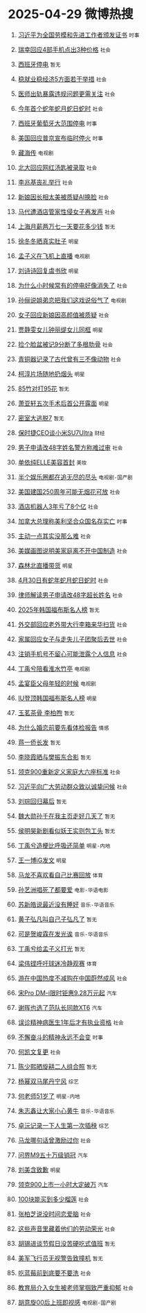 # 2025-04-29 微博热搜 
1. [习近平为全国劳模和先进工作者颁发证书](https://m.weibo.cn/search?containerid=100103type%3D1%26t%3D10%26q%3D%23%E4%B9%A0%E8%BF%91%E5%B9%B3%E4%B8%BA%E5%85%A8%E5%9B%BD%E5%8A%B3%E6%A8%A1%E5%92%8C%E5%85%88%E8%BF%9B%E5%B7%A5%E4%BD%9C%E8%80%85%E9%A2%81%E5%8F%91%E8%AF%81%E4%B9%A6%23&stream_entry_id=51&isnewpage=1&extparam=seat%3D1%26filter_type%3Drealtimehot%26stream_entry_id%3D51%26c_type%3D51%26q%3D%2523%25E4%25B9%25A0%25E8%25BF%2591%25E5%25B9%25B3%25E4%25B8%25BA%25E5%2585%25A8%25E5%259B%25BD%25E5%258A%25B3%25E6%25A8%25A1%25E5%2592%258C%25E5%2585%2588%25E8%25BF%259B%25E5%25B7%25A5%25E4%25BD%259C%25E8%2580%2585%25E9%25A2%2581%25E5%258F%2591%25E8%25AF%2581%25E4%25B9%25A6%2523%26dgr%3D0%26cate%3D10103%26pos%3D0%26display_time%3D1745870757%26pre_seqid%3D17458707573740177456622) `时事` 

2. [瑞幸回应4部手机点出3种价格](https://m.weibo.cn/search?containerid=100103type%3D1%26t%3D10%26q%3D%23%E7%91%9E%E5%B9%B8%E5%9B%9E%E5%BA%944%E9%83%A8%E6%89%8B%E6%9C%BA%E7%82%B9%E5%87%BA3%E7%A7%8D%E4%BB%B7%E6%A0%BC%23&stream_entry_id=31&isnewpage=1&extparam=seat%3D1%26filter_type%3Drealtimehot%26c_type%3D31%26cate%3D5001%26lcate%3D5001%26stream_entry_id%3D31%26realpos%3D1%26flag%3D2%26q%3D%2523%25E7%2591%259E%25E5%25B9%25B8%25E5%259B%259E%25E5%25BA%25944%25E9%2583%25A8%25E6%2589%258B%25E6%259C%25BA%25E7%2582%25B9%25E5%2587%25BA3%25E7%25A7%258D%25E4%25BB%25B7%25E6%25A0%25BC%2523%26dgr%3D0%26band_rank%3D1%26pos%3D0%26display_time%3D1745870757%26pre_seqid%3D17458707573740177456622) `社会` 

3. [西班牙停电](https://m.weibo.cn/search?containerid=100103type%3D1%26t%3D10%26q%3D%E8%A5%BF%E7%8F%AD%E7%89%99%E5%81%9C%E7%94%B5&stream_entry_id=31&isnewpage=1&extparam=seat%3D1%26filter_type%3Drealtimehot%26c_type%3D31%26cate%3D5001%26lcate%3D5001%26stream_entry_id%3D31%26realpos%3D2%26flag%3D0%26q%3D%25E8%25A5%25BF%25E7%258F%25AD%25E7%2589%2599%25E5%2581%259C%25E7%2594%25B5%26dgr%3D0%26band_rank%3D2%26pos%3D1%26display_time%3D1745870757%26pre_seqid%3D17458707573740177456622) `暂无` 

4. [稳就业稳经济5方面若干举措](https://m.weibo.cn/search?containerid=100103type%3D1%26t%3D10%26q%3D%23%E7%A8%B3%E5%B0%B1%E4%B8%9A%E7%A8%B3%E7%BB%8F%E6%B5%8E5%E6%96%B9%E9%9D%A2%E8%8B%A5%E5%B9%B2%E4%B8%BE%E6%8E%AA%23&stream_entry_id=31&isnewpage=1&extparam=seat%3D1%26filter_type%3Drealtimehot%26c_type%3D31%26cate%3D5001%26lcate%3D5001%26stream_entry_id%3D31%26realpos%3D3%26flag%3D0%26q%3D%2523%25E7%25A8%25B3%25E5%25B0%25B1%25E4%25B8%259A%25E7%25A8%25B3%25E7%25BB%258F%25E6%25B5%258E5%25E6%2596%25B9%25E9%259D%25A2%25E8%258B%25A5%25E5%25B9%25B2%25E4%25B8%25BE%25E6%258E%25AA%2523%26dgr%3D0%26band_rank%3D3%26pos%3D2%26display_time%3D1745870757%26pre_seqid%3D17458707573740177456622) `社会` 

5. [医师出轨暴露违规问题更需关注](https://m.weibo.cn/search?containerid=100103type%3D1%26t%3D10%26q%3D%23%E5%8C%BB%E5%B8%88%E5%87%BA%E8%BD%A8%E6%9A%B4%E9%9C%B2%E8%BF%9D%E8%A7%84%E9%97%AE%E9%A2%98%E6%9B%B4%E9%9C%80%E5%85%B3%E6%B3%A8%23&stream_entry_id=31&isnewpage=1&extparam=seat%3D1%26filter_type%3Drealtimehot%26c_type%3D31%26cate%3D5001%26lcate%3D5001%26stream_entry_id%3D31%26realpos%3D4%26flag%3D0%26q%3D%2523%25E5%258C%25BB%25E5%25B8%2588%25E5%2587%25BA%25E8%25BD%25A8%25E6%259A%25B4%25E9%259C%25B2%25E8%25BF%259D%25E8%25A7%2584%25E9%2597%25AE%25E9%25A2%2598%25E6%259B%25B4%25E9%259C%2580%25E5%2585%25B3%25E6%25B3%25A8%2523%26dgr%3D0%26band_rank%3D4%26pos%3D3%26display_time%3D1745870757%26pre_seqid%3D17458707573740177456622) `社会` 

6. [今年首个蛇年蛇月蛇日蛇时](https://m.weibo.cn/search?containerid=100103type%3D1%26t%3D10%26q%3D%23%E4%BB%8A%E5%B9%B4%E9%A6%96%E4%B8%AA%E8%9B%87%E5%B9%B4%E8%9B%87%E6%9C%88%E8%9B%87%E6%97%A5%E8%9B%87%E6%97%B6%23&stream_entry_id=31&isnewpage=1&extparam=seat%3D1%26filter_type%3Drealtimehot%26c_type%3D31%26cate%3D5001%26lcate%3D5001%26stream_entry_id%3D31%26realpos%3D5%26flag%3D0%26q%3D%2523%25E4%25BB%258A%25E5%25B9%25B4%25E9%25A6%2596%25E4%25B8%25AA%25E8%259B%2587%25E5%25B9%25B4%25E8%259B%2587%25E6%259C%2588%25E8%259B%2587%25E6%2597%25A5%25E8%259B%2587%25E6%2597%25B6%2523%26dgr%3D0%26band_rank%3D5%26pos%3D4%26display_time%3D1745870757%26pre_seqid%3D17458707573740177456622) `社会` 

7. [西班牙葡萄牙大范围停电](https://m.weibo.cn/search?containerid=100103type%3D1%26t%3D10%26q%3D%23%E8%A5%BF%E7%8F%AD%E7%89%99%E8%91%A1%E8%90%84%E7%89%99%E5%A4%A7%E8%8C%83%E5%9B%B4%E5%81%9C%E7%94%B5%23&stream_entry_id=31&isnewpage=1&extparam=seat%3D1%26filter_type%3Drealtimehot%26c_type%3D31%26cate%3D5001%26lcate%3D5001%26stream_entry_id%3D31%26realpos%3D6%26flag%3D0%26q%3D%2523%25E8%25A5%25BF%25E7%258F%25AD%25E7%2589%2599%25E8%2591%25A1%25E8%2590%2584%25E7%2589%2599%25E5%25A4%25A7%25E8%258C%2583%25E5%259B%25B4%25E5%2581%259C%25E7%2594%25B5%2523%26dgr%3D0%26band_rank%3D6%26pos%3D5%26display_time%3D1745870757%26pre_seqid%3D17458707573740177456622) `时事` 

8. [美国回应普京宣布临时停火](https://m.weibo.cn/search?containerid=100103type%3D1%26t%3D10%26q%3D%23%E7%BE%8E%E5%9B%BD%E5%9B%9E%E5%BA%94%E6%99%AE%E4%BA%AC%E5%AE%A3%E5%B8%83%E4%B8%B4%E6%97%B6%E5%81%9C%E7%81%AB%23&stream_entry_id=31&isnewpage=1&extparam=seat%3D1%26filter_type%3Drealtimehot%26c_type%3D31%26cate%3D5001%26lcate%3D5001%26stream_entry_id%3D31%26realpos%3D7%26flag%3D0%26q%3D%2523%25E7%25BE%258E%25E5%259B%25BD%25E5%259B%259E%25E5%25BA%2594%25E6%2599%25AE%25E4%25BA%25AC%25E5%25AE%25A3%25E5%25B8%2583%25E4%25B8%25B4%25E6%2597%25B6%25E5%2581%259C%25E7%2581%25AB%2523%26dgr%3D0%26band_rank%3D7%26pos%3D6%26display_time%3D1745870757%26pre_seqid%3D17458707573740177456622) `时事` 

9. [藏海传](https://m.weibo.cn/search?containerid=100103type%3D1%26t%3D10%26q%3D%E8%97%8F%E6%B5%B7%E4%BC%A0&stream_entry_id=31&isnewpage=1&extparam=seat%3D1%26filter_type%3Drealtimehot%26c_type%3D31%26cate%3D5001%26lcate%3D5001%26stream_entry_id%3D31%26realpos%3D8%26flag%3D0%26q%3D%25E8%2597%258F%25E6%25B5%25B7%25E4%25BC%25A0%26dgr%3D0%26band_rank%3D8%26pos%3D7%26display_time%3D1745870757%26pre_seqid%3D17458707573740177456622) `电视剧` 

10. [北大回应网红汤匙被录取](https://m.weibo.cn/search?containerid=100103type%3D1%26t%3D10%26q%3D%23%E5%8C%97%E5%A4%A7%E5%9B%9E%E5%BA%94%E7%BD%91%E7%BA%A2%E6%B1%A4%E5%8C%99%E8%A2%AB%E5%BD%95%E5%8F%96%23&stream_entry_id=31&isnewpage=1&extparam=seat%3D1%26filter_type%3Drealtimehot%26c_type%3D31%26cate%3D5001%26lcate%3D5001%26stream_entry_id%3D31%26realpos%3D9%26flag%3D0%26q%3D%2523%25E5%258C%2597%25E5%25A4%25A7%25E5%259B%259E%25E5%25BA%2594%25E7%25BD%2591%25E7%25BA%25A2%25E6%25B1%25A4%25E5%258C%2599%25E8%25A2%25AB%25E5%25BD%2595%25E5%258F%2596%2523%26dgr%3D0%26band_rank%3D9%26pos%3D8%26display_time%3D1745870757%26pre_seqid%3D17458707573740177456622) `社会` 

11. [李兆基丧礼举行](https://m.weibo.cn/search?containerid=100103type%3D1%26t%3D10%26q%3D%23%E6%9D%8E%E5%85%86%E5%9F%BA%E4%B8%A7%E7%A4%BC%E4%B8%BE%E8%A1%8C%23&stream_entry_id=31&isnewpage=1&extparam=seat%3D1%26filter_type%3Drealtimehot%26c_type%3D31%26cate%3D5001%26lcate%3D5001%26stream_entry_id%3D31%26realpos%3D10%26flag%3D2%26q%3D%2523%25E6%259D%258E%25E5%2585%2586%25E5%259F%25BA%25E4%25B8%25A7%25E7%25A4%25BC%25E4%25B8%25BE%25E8%25A1%258C%2523%26dgr%3D0%26band_rank%3D10%26pos%3D9%26display_time%3D1745870757%26pre_seqid%3D17458707573740177456622) `社会` 

12. [新娘因长相太美被质疑AI换脸](https://m.weibo.cn/search?containerid=100103type%3D1%26t%3D10%26q%3D%23%E6%96%B0%E5%A8%98%E5%9B%A0%E9%95%BF%E7%9B%B8%E5%A4%AA%E7%BE%8E%E8%A2%AB%E8%B4%A8%E7%96%91AI%E6%8D%A2%E8%84%B8%23&stream_entry_id=31&isnewpage=1&extparam=seat%3D1%26filter_type%3Drealtimehot%26c_type%3D31%26cate%3D5001%26lcate%3D5001%26stream_entry_id%3D31%26realpos%3D11%26flag%3D2%26q%3D%2523%25E6%2596%25B0%25E5%25A8%2598%25E5%259B%25A0%25E9%2595%25BF%25E7%259B%25B8%25E5%25A4%25AA%25E7%25BE%258E%25E8%25A2%25AB%25E8%25B4%25A8%25E7%2596%2591AI%25E6%258D%25A2%25E8%2584%25B8%2523%26dgr%3D0%26band_rank%3D11%26pos%3D10%26display_time%3D1745870757%26pre_seqid%3D17458707573740177456622) `社会` 

13. [马代遭酒店管家性侵女子再发声](https://m.weibo.cn/search?containerid=100103type%3D1%26t%3D10%26q%3D%23%E9%A9%AC%E4%BB%A3%E9%81%AD%E9%85%92%E5%BA%97%E7%AE%A1%E5%AE%B6%E6%80%A7%E4%BE%B5%E5%A5%B3%E5%AD%90%E5%86%8D%E5%8F%91%E5%A3%B0%23&stream_entry_id=31&isnewpage=1&extparam=seat%3D1%26filter_type%3Drealtimehot%26c_type%3D31%26cate%3D5001%26lcate%3D5001%26stream_entry_id%3D31%26realpos%3D12%26flag%3D0%26q%3D%2523%25E9%25A9%25AC%25E4%25BB%25A3%25E9%2581%25AD%25E9%2585%2592%25E5%25BA%2597%25E7%25AE%25A1%25E5%25AE%25B6%25E6%2580%25A7%25E4%25BE%25B5%25E5%25A5%25B3%25E5%25AD%2590%25E5%2586%258D%25E5%258F%2591%25E5%25A3%25B0%2523%26dgr%3D0%26band_rank%3D12%26pos%3D11%26display_time%3D1745870757%26pre_seqid%3D17458707573740177456622) `社会` 

14. [上海月薪两万七一天要花多少钱](https://m.weibo.cn/search?containerid=100103type%3D1%26t%3D10%26q%3D%E4%B8%8A%E6%B5%B7%E6%9C%88%E8%96%AA%E4%B8%A4%E4%B8%87%E4%B8%83%E4%B8%80%E5%A4%A9%E8%A6%81%E8%8A%B1%E5%A4%9A%E5%B0%91%E9%92%B1&stream_entry_id=31&isnewpage=1&extparam=seat%3D1%26filter_type%3Drealtimehot%26c_type%3D31%26cate%3D5001%26lcate%3D5001%26stream_entry_id%3D31%26realpos%3D13%26flag%3D2%26q%3D%25E4%25B8%258A%25E6%25B5%25B7%25E6%259C%2588%25E8%2596%25AA%25E4%25B8%25A4%25E4%25B8%2587%25E4%25B8%2583%25E4%25B8%2580%25E5%25A4%25A9%25E8%25A6%2581%25E8%258A%25B1%25E5%25A4%259A%25E5%25B0%2591%25E9%2592%25B1%26dgr%3D0%26band_rank%3D13%26pos%3D12%26display_time%3D1745870757%26pre_seqid%3D17458707573740177456622) `暂无` 

15. [徐冬冬晒真实肚子](https://m.weibo.cn/search?containerid=100103type%3D1%26t%3D10%26q%3D%E5%BE%90%E5%86%AC%E5%86%AC%E6%99%92%E7%9C%9F%E5%AE%9E%E8%82%9A%E5%AD%90&stream_entry_id=31&isnewpage=1&extparam=seat%3D1%26filter_type%3Drealtimehot%26c_type%3D31%26cate%3D5001%26lcate%3D5001%26stream_entry_id%3D31%26realpos%3D14%26flag%3D2%26q%3D%25E5%25BE%2590%25E5%2586%25AC%25E5%2586%25AC%25E6%2599%2592%25E7%259C%259F%25E5%25AE%259E%25E8%2582%259A%25E5%25AD%2590%26dgr%3D0%26band_rank%3D14%26pos%3D13%26display_time%3D1745870757%26pre_seqid%3D17458707573740177456622) `明星` 

16. [孟子义在飞机上直播](https://m.weibo.cn/search?containerid=100103type%3D1%26t%3D10%26q%3D%23%E5%AD%9F%E5%AD%90%E4%B9%89%E5%9C%A8%E9%A3%9E%E6%9C%BA%E4%B8%8A%E7%9B%B4%E6%92%AD%23&stream_entry_id=31&isnewpage=1&extparam=seat%3D1%26filter_type%3Drealtimehot%26c_type%3D31%26cate%3D5001%26lcate%3D5001%26stream_entry_id%3D31%26realpos%3D15%26flag%3D2%26q%3D%2523%25E5%25AD%259F%25E5%25AD%2590%25E4%25B9%2589%25E5%259C%25A8%25E9%25A3%259E%25E6%259C%25BA%25E4%25B8%258A%25E7%259B%25B4%25E6%2592%25AD%2523%26dgr%3D0%26band_rank%3D15%26pos%3D14%26display_time%3D1745870757%26pre_seqid%3D17458707573740177456622) `电视剧` 

17. [刘诗诗回复虞书欣](https://m.weibo.cn/search?containerid=100103type%3D1%26t%3D10%26q%3D%23%E5%88%98%E8%AF%97%E8%AF%97%E5%9B%9E%E5%A4%8D%E8%99%9E%E4%B9%A6%E6%AC%A3%23&stream_entry_id=31&isnewpage=1&extparam=seat%3D1%26filter_type%3Drealtimehot%26c_type%3D31%26cate%3D5001%26lcate%3D5001%26stream_entry_id%3D31%26realpos%3D16%26flag%3D2%26q%3D%2523%25E5%2588%2598%25E8%25AF%2597%25E8%25AF%2597%25E5%259B%259E%25E5%25A4%258D%25E8%2599%259E%25E4%25B9%25A6%25E6%25AC%25A3%2523%26dgr%3D0%26band_rank%3D16%26pos%3D15%26display_time%3D1745870757%26pre_seqid%3D17458707573740177456622) `明星` 

18. [为什么小时候常有的停电好像消失了](https://m.weibo.cn/search?containerid=100103type%3D1%26t%3D10%26q%3D%23%E4%B8%BA%E4%BB%80%E4%B9%88%E5%B0%8F%E6%97%B6%E5%80%99%E5%B8%B8%E6%9C%89%E7%9A%84%E5%81%9C%E7%94%B5%E5%A5%BD%E5%83%8F%E6%B6%88%E5%A4%B1%E4%BA%86%23&stream_entry_id=31&isnewpage=1&extparam=seat%3D1%26filter_type%3Drealtimehot%26c_type%3D31%26cate%3D5001%26lcate%3D5001%26stream_entry_id%3D31%26realpos%3D17%26flag%3D0%26q%3D%2523%25E4%25B8%25BA%25E4%25BB%2580%25E4%25B9%2588%25E5%25B0%258F%25E6%2597%25B6%25E5%2580%2599%25E5%25B8%25B8%25E6%259C%2589%25E7%259A%2584%25E5%2581%259C%25E7%2594%25B5%25E5%25A5%25BD%25E5%2583%258F%25E6%25B6%2588%25E5%25A4%25B1%25E4%25BA%2586%2523%26dgr%3D0%26band_rank%3D17%26pos%3D16%26display_time%3D1745870757%26pre_seqid%3D17458707573740177456622) `社会` 

19. [孙俪说姐弟恋把我们这戏说俗气了](https://m.weibo.cn/search?containerid=100103type%3D1%26t%3D10%26q%3D%23%E5%AD%99%E4%BF%AA%E8%AF%B4%E5%A7%90%E5%BC%9F%E6%81%8B%E6%8A%8A%E6%88%91%E4%BB%AC%E8%BF%99%E6%88%8F%E8%AF%B4%E4%BF%97%E6%B0%94%E4%BA%86%23&stream_entry_id=31&isnewpage=1&extparam=seat%3D1%26filter_type%3Drealtimehot%26c_type%3D31%26cate%3D5001%26lcate%3D5001%26stream_entry_id%3D31%26realpos%3D18%26flag%3D0%26q%3D%2523%25E5%25AD%2599%25E4%25BF%25AA%25E8%25AF%25B4%25E5%25A7%2590%25E5%25BC%259F%25E6%2581%258B%25E6%258A%258A%25E6%2588%2591%25E4%25BB%25AC%25E8%25BF%2599%25E6%2588%258F%25E8%25AF%25B4%25E4%25BF%2597%25E6%25B0%2594%25E4%25BA%2586%2523%26dgr%3D0%26band_rank%3D18%26pos%3D17%26display_time%3D1745870757%26pre_seqid%3D17458707573740177456622) `电视剧` 

20. [女子回应新娘因高颜值被质疑](https://m.weibo.cn/search?containerid=100103type%3D1%26t%3D10%26q%3D%23%E5%A5%B3%E5%AD%90%E5%9B%9E%E5%BA%94%E6%96%B0%E5%A8%98%E5%9B%A0%E9%AB%98%E9%A2%9C%E5%80%BC%E8%A2%AB%E8%B4%A8%E7%96%91%23&stream_entry_id=31&isnewpage=1&extparam=seat%3D1%26filter_type%3Drealtimehot%26c_type%3D31%26cate%3D5001%26lcate%3D5001%26stream_entry_id%3D31%26realpos%3D19%26flag%3D0%26q%3D%2523%25E5%25A5%25B3%25E5%25AD%2590%25E5%259B%259E%25E5%25BA%2594%25E6%2596%25B0%25E5%25A8%2598%25E5%259B%25A0%25E9%25AB%2598%25E9%25A2%259C%25E5%2580%25BC%25E8%25A2%25AB%25E8%25B4%25A8%25E7%2596%2591%2523%26dgr%3D0%26band_rank%3D19%26pos%3D18%26display_time%3D1745870757%26pre_seqid%3D17458707573740177456622) `社会` 

21. [贾静雯女儿钟丽缇女儿同框](https://m.weibo.cn/search?containerid=100103type%3D1%26t%3D10%26q%3D%23%E8%B4%BE%E9%9D%99%E9%9B%AF%E5%A5%B3%E5%84%BF%E9%92%9F%E4%B8%BD%E7%BC%87%E5%A5%B3%E5%84%BF%E5%90%8C%E6%A1%86%23&stream_entry_id=31&isnewpage=1&extparam=seat%3D1%26filter_type%3Drealtimehot%26c_type%3D31%26cate%3D5001%26lcate%3D5001%26stream_entry_id%3D31%26realpos%3D20%26flag%3D0%26q%3D%2523%25E8%25B4%25BE%25E9%259D%2599%25E9%259B%25AF%25E5%25A5%25B3%25E5%2584%25BF%25E9%2592%259F%25E4%25B8%25BD%25E7%25BC%2587%25E5%25A5%25B3%25E5%2584%25BF%25E5%2590%258C%25E6%25A1%2586%2523%26dgr%3D0%26band_rank%3D20%26pos%3D19%26display_time%3D1745870757%26pre_seqid%3D17458707573740177456622) `明星` 

22. [捡个脸盆被记9分断了多根肋骨](https://m.weibo.cn/search?containerid=100103type%3D1%26t%3D10%26q%3D%23%E6%8D%A1%E4%B8%AA%E8%84%B8%E7%9B%86%E8%A2%AB%E8%AE%B09%E5%88%86%E6%96%AD%E4%BA%86%E5%A4%9A%E6%A0%B9%E8%82%8B%E9%AA%A8%23&stream_entry_id=31&isnewpage=1&extparam=seat%3D1%26filter_type%3Drealtimehot%26c_type%3D31%26cate%3D5001%26lcate%3D5001%26stream_entry_id%3D31%26realpos%3D21%26flag%3D0%26q%3D%2523%25E6%258D%25A1%25E4%25B8%25AA%25E8%2584%25B8%25E7%259B%2586%25E8%25A2%25AB%25E8%25AE%25B09%25E5%2588%2586%25E6%2596%25AD%25E4%25BA%2586%25E5%25A4%259A%25E6%25A0%25B9%25E8%2582%258B%25E9%25AA%25A8%2523%26dgr%3D0%26band_rank%3D21%26pos%3D20%26display_time%3D1745870757%26pre_seqid%3D17458707573740177456622) `社会` 

23. [青铜器记录了古代曾有三不像动物](https://m.weibo.cn/search?containerid=100103type%3D1%26t%3D10%26q%3D%23%E9%9D%92%E9%93%9C%E5%99%A8%E8%AE%B0%E5%BD%95%E4%BA%86%E5%8F%A4%E4%BB%A3%E6%9B%BE%E6%9C%89%E4%B8%89%E4%B8%8D%E5%83%8F%E5%8A%A8%E7%89%A9%23&stream_entry_id=31&isnewpage=1&extparam=seat%3D1%26filter_type%3Drealtimehot%26c_type%3D31%26cate%3D5001%26lcate%3D5001%26stream_entry_id%3D31%26realpos%3D22%26flag%3D1%26q%3D%2523%25E9%259D%2592%25E9%2593%259C%25E5%2599%25A8%25E8%25AE%25B0%25E5%25BD%2595%25E4%25BA%2586%25E5%258F%25A4%25E4%25BB%25A3%25E6%259B%25BE%25E6%259C%2589%25E4%25B8%2589%25E4%25B8%258D%25E5%2583%258F%25E5%258A%25A8%25E7%2589%25A9%2523%26dgr%3D0%26band_rank%3D22%26pos%3D21%26display_time%3D1745870757%26pre_seqid%3D17458707573740177456622) `社会` 

24. [柯淳片场随地扔烟头](https://m.weibo.cn/search?containerid=100103type%3D1%26t%3D10%26q%3D%23%E6%9F%AF%E6%B7%B3%E7%89%87%E5%9C%BA%E9%9A%8F%E5%9C%B0%E6%89%94%E7%83%9F%E5%A4%B4%23&stream_entry_id=31&isnewpage=1&extparam=seat%3D1%26filter_type%3Drealtimehot%26c_type%3D31%26cate%3D5001%26lcate%3D5001%26stream_entry_id%3D31%26realpos%3D23%26flag%3D0%26q%3D%2523%25E6%259F%25AF%25E6%25B7%25B3%25E7%2589%2587%25E5%259C%25BA%25E9%259A%258F%25E5%259C%25B0%25E6%2589%2594%25E7%2583%259F%25E5%25A4%25B4%2523%26dgr%3D0%26band_rank%3D23%26pos%3D22%26display_time%3D1745870757%26pre_seqid%3D17458707573740177456622) `明星` 

25. [85竹对打95花](https://m.weibo.cn/search?containerid=100103type%3D1%26t%3D10%26q%3D85%E7%AB%B9%E5%AF%B9%E6%89%9395%E8%8A%B1&stream_entry_id=31&isnewpage=1&extparam=seat%3D1%26filter_type%3Drealtimehot%26c_type%3D31%26cate%3D5001%26lcate%3D5001%26stream_entry_id%3D31%26realpos%3D24%26flag%3D0%26q%3D85%25E7%25AB%25B9%25E5%25AF%25B9%25E6%2589%259395%25E8%258A%25B1%26dgr%3D0%26band_rank%3D24%26pos%3D23%26display_time%3D1745870757%26pre_seqid%3D17458707573740177456622) `暂无` 

26. [萧亚轩五次手术后首公开露面](https://m.weibo.cn/search?containerid=100103type%3D1%26t%3D10%26q%3D%23%E8%90%A7%E4%BA%9A%E8%BD%A9%E4%BA%94%E6%AC%A1%E6%89%8B%E6%9C%AF%E5%90%8E%E9%A6%96%E5%85%AC%E5%BC%80%E9%9C%B2%E9%9D%A2%23&stream_entry_id=31&isnewpage=1&extparam=seat%3D1%26filter_type%3Drealtimehot%26c_type%3D31%26cate%3D5001%26lcate%3D5001%26stream_entry_id%3D31%26realpos%3D25%26flag%3D0%26q%3D%2523%25E8%2590%25A7%25E4%25BA%259A%25E8%25BD%25A9%25E4%25BA%2594%25E6%25AC%25A1%25E6%2589%258B%25E6%259C%25AF%25E5%2590%258E%25E9%25A6%2596%25E5%2585%25AC%25E5%25BC%2580%25E9%259C%25B2%25E9%259D%25A2%2523%26dgr%3D0%26band_rank%3D25%26pos%3D24%26display_time%3D1745870757%26pre_seqid%3D17458707573740177456622) `明星` 

27. [密室大逃脱7](https://m.weibo.cn/search?containerid=100103type%3D1%26t%3D10%26q%3D%23%E5%AF%86%E5%AE%A4%E5%A4%A7%E9%80%83%E8%84%B17%23&stream_entry_id=31&isnewpage=1&extparam=seat%3D1%26filter_type%3Drealtimehot%26c_type%3D31%26cate%3D5001%26lcate%3D5001%26stream_entry_id%3D31%26realpos%3D26%26flag%3D0%26q%3D%2523%25E5%25AF%2586%25E5%25AE%25A4%25E5%25A4%25A7%25E9%2580%2583%25E8%2584%25B17%2523%26dgr%3D0%26band_rank%3D26%26pos%3D25%26display_time%3D1745870757%26pre_seqid%3D17458707573740177456622) `暂无` 

28. [保时捷CEO谈小米SU7Ultra](https://m.weibo.cn/search?containerid=100103type%3D1%26t%3D10%26q%3D%23%E4%BF%9D%E6%97%B6%E6%8D%B7CEO%E8%B0%88%E5%B0%8F%E7%B1%B3SU7Ultra%23&stream_entry_id=31&isnewpage=1&extparam=seat%3D1%26filter_type%3Drealtimehot%26c_type%3D31%26cate%3D5001%26lcate%3D5001%26stream_entry_id%3D31%26realpos%3D27%26flag%3D0%26q%3D%2523%25E4%25BF%259D%25E6%2597%25B6%25E6%258D%25B7CEO%25E8%25B0%2588%25E5%25B0%258F%25E7%25B1%25B3SU7Ultra%2523%26dgr%3D0%26band_rank%3D27%26pos%3D26%26display_time%3D1745870757%26pre_seqid%3D17458707573740177456622) `财经` 

29. [男子申请改48字姓名警方称难过审](https://m.weibo.cn/search?containerid=100103type%3D1%26t%3D10%26q%3D%23%E7%94%B7%E5%AD%90%E7%94%B3%E8%AF%B7%E6%94%B948%E5%AD%97%E5%A7%93%E5%90%8D%E8%AD%A6%E6%96%B9%E7%A7%B0%E9%9A%BE%E8%BF%87%E5%AE%A1%23&stream_entry_id=31&isnewpage=1&extparam=seat%3D1%26filter_type%3Drealtimehot%26c_type%3D31%26cate%3D5001%26lcate%3D5001%26stream_entry_id%3D31%26realpos%3D28%26flag%3D0%26q%3D%2523%25E7%2594%25B7%25E5%25AD%2590%25E7%2594%25B3%25E8%25AF%25B7%25E6%2594%25B948%25E5%25AD%2597%25E5%25A7%2593%25E5%2590%258D%25E8%25AD%25A6%25E6%2596%25B9%25E7%25A7%25B0%25E9%259A%25BE%25E8%25BF%2587%25E5%25AE%25A1%2523%26dgr%3D0%26band_rank%3D28%26pos%3D27%26display_time%3D1745870757%26pre_seqid%3D17458707573740177456622) `社会` 

30. [单依纯ELLE美容首封](https://m.weibo.cn/search?containerid=100103type%3D1%26t%3D10%26q%3D%23%E5%8D%95%E4%BE%9D%E7%BA%AFELLE%E7%BE%8E%E5%AE%B9%E9%A6%96%E5%B0%81%23&stream_entry_id=31&isnewpage=1&extparam=seat%3D1%26filter_type%3Drealtimehot%26c_type%3D31%26cate%3D5001%26lcate%3D5001%26stream_entry_id%3D31%26realpos%3D29%26flag%3D0%26q%3D%2523%25E5%258D%2595%25E4%25BE%259D%25E7%25BA%25AFELLE%25E7%25BE%258E%25E5%25AE%25B9%25E9%25A6%2596%25E5%25B0%2581%2523%26dgr%3D0%26band_rank%3D29%26pos%3D28%26display_time%3D1745870757%26pre_seqid%3D17458707573740177456622) `美妆` 

31. [半个娱乐圈都在追无尽的尽头](https://m.weibo.cn/search?containerid=100103type%3D1%26t%3D10%26q%3D%23%E5%8D%8A%E4%B8%AA%E5%A8%B1%E4%B9%90%E5%9C%88%E9%83%BD%E5%9C%A8%E8%BF%BD%E6%97%A0%E5%B0%BD%E7%9A%84%E5%B0%BD%E5%A4%B4%23&stream_entry_id=31&isnewpage=1&extparam=seat%3D1%26filter_type%3Drealtimehot%26c_type%3D31%26cate%3D5001%26lcate%3D5001%26stream_entry_id%3D31%26realpos%3D30%26flag%3D0%26q%3D%2523%25E5%258D%258A%25E4%25B8%25AA%25E5%25A8%25B1%25E4%25B9%2590%25E5%259C%2588%25E9%2583%25BD%25E5%259C%25A8%25E8%25BF%25BD%25E6%2597%25A0%25E5%25B0%25BD%25E7%259A%2584%25E5%25B0%25BD%25E5%25A4%25B4%2523%26dgr%3D0%26band_rank%3D30%26pos%3D29%26display_time%3D1745870757%26pre_seqid%3D17458707573740177456622) `电视剧-国产剧` 

32. [美国建国250周年可能无烟花可放](https://m.weibo.cn/search?containerid=100103type%3D1%26t%3D10%26q%3D%23%E7%BE%8E%E5%9B%BD%E5%BB%BA%E5%9B%BD250%E5%91%A8%E5%B9%B4%E5%8F%AF%E8%83%BD%E6%97%A0%E7%83%9F%E8%8A%B1%E5%8F%AF%E6%94%BE%23&stream_entry_id=31&isnewpage=1&extparam=seat%3D1%26filter_type%3Drealtimehot%26c_type%3D31%26cate%3D5001%26lcate%3D5001%26stream_entry_id%3D31%26realpos%3D31%26flag%3D0%26q%3D%2523%25E7%25BE%258E%25E5%259B%25BD%25E5%25BB%25BA%25E5%259B%25BD250%25E5%2591%25A8%25E5%25B9%25B4%25E5%258F%25AF%25E8%2583%25BD%25E6%2597%25A0%25E7%2583%259F%25E8%258A%25B1%25E5%258F%25AF%25E6%2594%25BE%2523%26dgr%3D0%26band_rank%3D31%26pos%3D30%26display_time%3D1745870757%26pre_seqid%3D17458707573740177456622) `社会` 

33. [酒店机器人3年亏了8个亿](https://m.weibo.cn/search?containerid=100103type%3D1%26t%3D10%26q%3D%23%E9%85%92%E5%BA%97%E6%9C%BA%E5%99%A8%E4%BA%BA3%E5%B9%B4%E4%BA%8F%E4%BA%868%E4%B8%AA%E4%BA%BF%23&stream_entry_id=31&isnewpage=1&extparam=seat%3D1%26filter_type%3Drealtimehot%26c_type%3D31%26cate%3D5001%26lcate%3D5001%26stream_entry_id%3D31%26realpos%3D32%26flag%3D0%26q%3D%2523%25E9%2585%2592%25E5%25BA%2597%25E6%259C%25BA%25E5%2599%25A8%25E4%25BA%25BA3%25E5%25B9%25B4%25E4%25BA%258F%25E4%25BA%25868%25E4%25B8%25AA%25E4%25BA%25BF%2523%26dgr%3D0%26band_rank%3D32%26pos%3D31%26display_time%3D1745870757%26pre_seqid%3D17458707573740177456622) `社会` 

34. [加拿大总理称美利坚合众国名存实亡](https://m.weibo.cn/search?containerid=100103type%3D1%26t%3D10%26q%3D%23%E5%8A%A0%E6%8B%BF%E5%A4%A7%E6%80%BB%E7%90%86%E7%A7%B0%E7%BE%8E%E5%88%A9%E5%9D%9A%E5%90%88%E4%BC%97%E5%9B%BD%E5%90%8D%E5%AD%98%E5%AE%9E%E4%BA%A1%23&stream_entry_id=31&isnewpage=1&extparam=seat%3D1%26filter_type%3Drealtimehot%26c_type%3D31%26cate%3D5001%26lcate%3D5001%26stream_entry_id%3D31%26realpos%3D33%26flag%3D0%26q%3D%2523%25E5%258A%25A0%25E6%258B%25BF%25E5%25A4%25A7%25E6%2580%25BB%25E7%2590%2586%25E7%25A7%25B0%25E7%25BE%258E%25E5%2588%25A9%25E5%259D%259A%25E5%2590%2588%25E4%25BC%2597%25E5%259B%25BD%25E5%2590%258D%25E5%25AD%2598%25E5%25AE%259E%25E4%25BA%25A1%2523%26dgr%3D0%26band_rank%3D33%26pos%3D32%26display_time%3D1745870757%26pre_seqid%3D17458707573740177456622) `时事` 

35. [主动一点其实没那么难](https://m.weibo.cn/search?containerid=100103type%3D1%26t%3D10%26q%3D%23%E4%B8%BB%E5%8A%A8%E4%B8%80%E7%82%B9%E5%85%B6%E5%AE%9E%E6%B2%A1%E9%82%A3%E4%B9%88%E9%9A%BE%23&stream_entry_id=31&isnewpage=1&extparam=seat%3D1%26filter_type%3Drealtimehot%26c_type%3D31%26cate%3D5001%26lcate%3D5001%26stream_entry_id%3D31%26realpos%3D34%26flag%3D0%26q%3D%2523%25E4%25B8%25BB%25E5%258A%25A8%25E4%25B8%2580%25E7%2582%25B9%25E5%2585%25B6%25E5%25AE%259E%25E6%25B2%25A1%25E9%2582%25A3%25E4%25B9%2588%25E9%259A%25BE%2523%26dgr%3D0%26band_rank%3D34%26pos%3D33%26display_time%3D1745870757%26pre_seqid%3D17458707573740177456622) `社会` 

36. [美媒画图说明美家庭离不开中国制造](https://m.weibo.cn/search?containerid=100103type%3D1%26t%3D10%26q%3D%23%E7%BE%8E%E5%AA%92%E7%94%BB%E5%9B%BE%E8%AF%B4%E6%98%8E%E7%BE%8E%E5%AE%B6%E5%BA%AD%E7%A6%BB%E4%B8%8D%E5%BC%80%E4%B8%AD%E5%9B%BD%E5%88%B6%E9%80%A0%23&stream_entry_id=31&isnewpage=1&extparam=seat%3D1%26filter_type%3Drealtimehot%26c_type%3D31%26cate%3D5001%26lcate%3D5001%26stream_entry_id%3D31%26realpos%3D35%26flag%3D1%26q%3D%2523%25E7%25BE%258E%25E5%25AA%2592%25E7%2594%25BB%25E5%259B%25BE%25E8%25AF%25B4%25E6%2598%258E%25E7%25BE%258E%25E5%25AE%25B6%25E5%25BA%25AD%25E7%25A6%25BB%25E4%25B8%258D%25E5%25BC%2580%25E4%25B8%25AD%25E5%259B%25BD%25E5%2588%25B6%25E9%2580%25A0%2523%26dgr%3D0%26band_rank%3D35%26pos%3D34%26display_time%3D1745870757%26pre_seqid%3D17458707573740177456622) `社会` 

37. [森林北直播带货](https://m.weibo.cn/search?containerid=100103type%3D1%26t%3D10%26q%3D%23%E6%A3%AE%E6%9E%97%E5%8C%97%E7%9B%B4%E6%92%AD%E5%B8%A6%E8%B4%A7%23&stream_entry_id=31&isnewpage=1&extparam=seat%3D1%26filter_type%3Drealtimehot%26c_type%3D31%26cate%3D5001%26lcate%3D5001%26stream_entry_id%3D31%26realpos%3D36%26flag%3D0%26q%3D%2523%25E6%25A3%25AE%25E6%259E%2597%25E5%258C%2597%25E7%259B%25B4%25E6%2592%25AD%25E5%25B8%25A6%25E8%25B4%25A7%2523%26dgr%3D0%26band_rank%3D36%26pos%3D35%26display_time%3D1745870757%26pre_seqid%3D17458707573740177456622) `明星` 

38. [4月30日有蛇年蛇月蛇日蛇时](https://m.weibo.cn/search?containerid=100103type%3D1%26t%3D10%26q%3D%234%E6%9C%8830%E6%97%A5%E6%9C%89%E8%9B%87%E5%B9%B4%E8%9B%87%E6%9C%88%E8%9B%87%E6%97%A5%E8%9B%87%E6%97%B6%23&stream_entry_id=31&isnewpage=1&extparam=seat%3D1%26filter_type%3Drealtimehot%26c_type%3D31%26cate%3D5001%26lcate%3D5001%26stream_entry_id%3D31%26realpos%3D37%26flag%3D0%26q%3D%25234%25E6%259C%258830%25E6%2597%25A5%25E6%259C%2589%25E8%259B%2587%25E5%25B9%25B4%25E8%259B%2587%25E6%259C%2588%25E8%259B%2587%25E6%2597%25A5%25E8%259B%2587%25E6%2597%25B6%2523%26dgr%3D0%26band_rank%3D37%26pos%3D36%26display_time%3D1745870757%26pre_seqid%3D17458707573740177456622) `社会` 

39. [律师解读男子申请改48字超长姓名](https://m.weibo.cn/search?containerid=100103type%3D1%26t%3D10%26q%3D%23%E5%BE%8B%E5%B8%88%E8%A7%A3%E8%AF%BB%E7%94%B7%E5%AD%90%E7%94%B3%E8%AF%B7%E6%94%B948%E5%AD%97%E8%B6%85%E9%95%BF%E5%A7%93%E5%90%8D%23&stream_entry_id=31&isnewpage=1&extparam=seat%3D1%26filter_type%3Drealtimehot%26c_type%3D31%26cate%3D5001%26lcate%3D5001%26stream_entry_id%3D31%26realpos%3D38%26flag%3D1%26q%3D%2523%25E5%25BE%258B%25E5%25B8%2588%25E8%25A7%25A3%25E8%25AF%25BB%25E7%2594%25B7%25E5%25AD%2590%25E7%2594%25B3%25E8%25AF%25B7%25E6%2594%25B948%25E5%25AD%2597%25E8%25B6%2585%25E9%2595%25BF%25E5%25A7%2593%25E5%2590%258D%2523%26dgr%3D0%26band_rank%3D38%26pos%3D37%26display_time%3D1745870757%26pre_seqid%3D17458707573740177456622) `社会` 

40. [2025年韩国福布斯名人榜](https://m.weibo.cn/search?containerid=100103type%3D1%26t%3D10%26q%3D%232025%E5%B9%B4%E9%9F%A9%E5%9B%BD%E7%A6%8F%E5%B8%83%E6%96%AF%E5%90%8D%E4%BA%BA%E6%A6%9C%23&stream_entry_id=31&isnewpage=1&extparam=seat%3D1%26filter_type%3Drealtimehot%26c_type%3D31%26cate%3D5001%26lcate%3D5001%26stream_entry_id%3D31%26realpos%3D39%26flag%3D1%26q%3D%25232025%25E5%25B9%25B4%25E9%259F%25A9%25E5%259B%25BD%25E7%25A6%258F%25E5%25B8%2583%25E6%2596%25AF%25E5%2590%258D%25E4%25BA%25BA%25E6%25A6%259C%2523%26dgr%3D0%26band_rank%3D39%26pos%3D38%26display_time%3D1745870757%26pre_seqid%3D17458707573740177456622) `暂无` 

41. [外交部回应老外带大行李箱来华扫货](https://m.weibo.cn/search?containerid=100103type%3D1%26t%3D10%26q%3D%23%E5%A4%96%E4%BA%A4%E9%83%A8%E5%9B%9E%E5%BA%94%E8%80%81%E5%A4%96%E5%B8%A6%E5%A4%A7%E8%A1%8C%E6%9D%8E%E7%AE%B1%E6%9D%A5%E5%8D%8E%E6%89%AB%E8%B4%A7%23&stream_entry_id=31&isnewpage=1&extparam=seat%3D1%26filter_type%3Drealtimehot%26c_type%3D31%26cate%3D5001%26lcate%3D5001%26stream_entry_id%3D31%26realpos%3D40%26flag%3D0%26q%3D%2523%25E5%25A4%2596%25E4%25BA%25A4%25E9%2583%25A8%25E5%259B%259E%25E5%25BA%2594%25E8%2580%2581%25E5%25A4%2596%25E5%25B8%25A6%25E5%25A4%25A7%25E8%25A1%258C%25E6%259D%258E%25E7%25AE%25B1%25E6%259D%25A5%25E5%258D%258E%25E6%2589%25AB%25E8%25B4%25A7%2523%26dgr%3D0%26band_rank%3D40%26pos%3D39%26display_time%3D1745870757%26pre_seqid%3D17458707573740177456622) `社会` 

42. [家属回应女子与走失儿子团聚后去世](https://m.weibo.cn/search?containerid=100103type%3D1%26t%3D10%26q%3D%23%E5%AE%B6%E5%B1%9E%E5%9B%9E%E5%BA%94%E5%A5%B3%E5%AD%90%E4%B8%8E%E8%B5%B0%E5%A4%B1%E5%84%BF%E5%AD%90%E5%9B%A2%E8%81%9A%E5%90%8E%E5%8E%BB%E4%B8%96%23&stream_entry_id=31&isnewpage=1&extparam=seat%3D1%26filter_type%3Drealtimehot%26c_type%3D31%26cate%3D5001%26lcate%3D5001%26stream_entry_id%3D31%26realpos%3D41%26flag%3D1%26q%3D%2523%25E5%25AE%25B6%25E5%25B1%259E%25E5%259B%259E%25E5%25BA%2594%25E5%25A5%25B3%25E5%25AD%2590%25E4%25B8%258E%25E8%25B5%25B0%25E5%25A4%25B1%25E5%2584%25BF%25E5%25AD%2590%25E5%259B%25A2%25E8%2581%259A%25E5%2590%258E%25E5%258E%25BB%25E4%25B8%2596%2523%26dgr%3D0%26band_rank%3D41%26pos%3D40%26display_time%3D1745870757%26pre_seqid%3D17458707573740177456622) `社会` 

43. [注销手机号不留心可能泄露个人信息](https://m.weibo.cn/search?containerid=100103type%3D1%26t%3D10%26q%3D%23%E6%B3%A8%E9%94%80%E6%89%8B%E6%9C%BA%E5%8F%B7%E4%B8%8D%E7%95%99%E5%BF%83%E5%8F%AF%E8%83%BD%E6%B3%84%E9%9C%B2%E4%B8%AA%E4%BA%BA%E4%BF%A1%E6%81%AF%23&stream_entry_id=31&isnewpage=1&extparam=seat%3D1%26filter_type%3Drealtimehot%26c_type%3D31%26cate%3D5001%26lcate%3D5001%26stream_entry_id%3D31%26realpos%3D42%26flag%3D1%26q%3D%2523%25E6%25B3%25A8%25E9%2594%2580%25E6%2589%258B%25E6%259C%25BA%25E5%258F%25B7%25E4%25B8%258D%25E7%2595%2599%25E5%25BF%2583%25E5%258F%25AF%25E8%2583%25BD%25E6%25B3%2584%25E9%259C%25B2%25E4%25B8%25AA%25E4%25BA%25BA%25E4%25BF%25A1%25E6%2581%25AF%2523%26dgr%3D0%26band_rank%3D42%26pos%3D41%26display_time%3D1745870757%26pre_seqid%3D17458707573740177456622) `社会` 

44. [丁禹兮陪看淮水竹亭](https://m.weibo.cn/search?containerid=100103type%3D1%26t%3D10%26q%3D%E4%B8%81%E7%A6%B9%E5%85%AE%E9%99%AA%E7%9C%8B%E6%B7%AE%E6%B0%B4%E7%AB%B9%E4%BA%AD&stream_entry_id=31&isnewpage=1&extparam=seat%3D1%26filter_type%3Drealtimehot%26c_type%3D31%26cate%3D5001%26lcate%3D5001%26stream_entry_id%3D31%26realpos%3D43%26flag%3D0%26q%3D%25E4%25B8%2581%25E7%25A6%25B9%25E5%2585%25AE%25E9%2599%25AA%25E7%259C%258B%25E6%25B7%25AE%25E6%25B0%25B4%25E7%25AB%25B9%25E4%25BA%25AD%26dgr%3D0%26band_rank%3D43%26pos%3D42%26display_time%3D1745870757%26pre_seqid%3D17458707573740177456622) `电视剧` 

45. [孟宴臣父母年轻的时候](https://m.weibo.cn/search?containerid=100103type%3D1%26t%3D10%26q%3D%23%E5%AD%9F%E5%AE%B4%E8%87%A3%E7%88%B6%E6%AF%8D%E5%B9%B4%E8%BD%BB%E7%9A%84%E6%97%B6%E5%80%99%23&stream_entry_id=31&isnewpage=1&extparam=seat%3D1%26filter_type%3Drealtimehot%26c_type%3D31%26cate%3D5001%26lcate%3D5001%26stream_entry_id%3D31%26realpos%3D44%26flag%3D0%26q%3D%2523%25E5%25AD%259F%25E5%25AE%25B4%25E8%2587%25A3%25E7%2588%25B6%25E6%25AF%258D%25E5%25B9%25B4%25E8%25BD%25BB%25E7%259A%2584%25E6%2597%25B6%25E5%2580%2599%2523%26dgr%3D0%26band_rank%3D44%26pos%3D43%26display_time%3D1745870757%26pre_seqid%3D17458707573740177456622) `电视剧` 

46. [IU登顶韩国福布斯名人榜](https://m.weibo.cn/search?containerid=100103type%3D1%26t%3D10%26q%3D%23IU%E7%99%BB%E9%A1%B6%E9%9F%A9%E5%9B%BD%E7%A6%8F%E5%B8%83%E6%96%AF%E5%90%8D%E4%BA%BA%E6%A6%9C%23&stream_entry_id=31&isnewpage=1&extparam=seat%3D1%26filter_type%3Drealtimehot%26c_type%3D31%26cate%3D5001%26lcate%3D5001%26stream_entry_id%3D31%26realpos%3D45%26flag%3D0%26q%3D%2523IU%25E7%2599%25BB%25E9%25A1%25B6%25E9%259F%25A9%25E5%259B%25BD%25E7%25A6%258F%25E5%25B8%2583%25E6%2596%25AF%25E5%2590%258D%25E4%25BA%25BA%25E6%25A6%259C%2523%26dgr%3D0%26band_rank%3D45%26pos%3D44%26display_time%3D1745870757%26pre_seqid%3D17458707573740177456622) `明星` 

47. [玉茗茶骨 李柏煦](https://m.weibo.cn/search?containerid=100103type%3D1%26t%3D10%26q%3D%E7%8E%89%E8%8C%97%E8%8C%B6%E9%AA%A8+%E6%9D%8E%E6%9F%8F%E7%85%A6&stream_entry_id=31&isnewpage=1&extparam=seat%3D1%26filter_type%3Drealtimehot%26c_type%3D31%26cate%3D5001%26lcate%3D5001%26stream_entry_id%3D31%26realpos%3D46%26flag%3D0%26q%3D%25E7%258E%2589%25E8%258C%2597%25E8%258C%25B6%25E9%25AA%25A8%2520%25E6%259D%258E%25E6%259F%258F%25E7%2585%25A6%26dgr%3D0%26band_rank%3D46%26pos%3D45%26display_time%3D1745870757%26pre_seqid%3D17458707573740177456622) `暂无` 

48. [为什么婚恋前要先看体检报告](https://m.weibo.cn/search?containerid=100103type%3D1%26t%3D10%26q%3D%E4%B8%BA%E4%BB%80%E4%B9%88%E5%A9%9A%E6%81%8B%E5%89%8D%E8%A6%81%E5%85%88%E7%9C%8B%E4%BD%93%E6%A3%80%E6%8A%A5%E5%91%8A&stream_entry_id=31&isnewpage=1&extparam=seat%3D1%26filter_type%3Drealtimehot%26c_type%3D31%26cate%3D5001%26lcate%3D5001%26stream_entry_id%3D31%26realpos%3D47%26flag%3D0%26q%3D%25E4%25B8%25BA%25E4%25BB%2580%25E4%25B9%2588%25E5%25A9%259A%25E6%2581%258B%25E5%2589%258D%25E8%25A6%2581%25E5%2585%2588%25E7%259C%258B%25E4%25BD%2593%25E6%25A3%2580%25E6%258A%25A5%25E5%2591%258A%26dgr%3D0%26band_rank%3D47%26pos%3D46%26display_time%3D1745870757%26pre_seqid%3D17458707573740177456622) `情感` 

49. [蒋一侨长发](https://m.weibo.cn/search?containerid=100103type%3D1%26t%3D10%26q%3D%E8%92%8B%E4%B8%80%E4%BE%A8%E9%95%BF%E5%8F%91&stream_entry_id=31&isnewpage=1&extparam=seat%3D1%26filter_type%3Drealtimehot%26c_type%3D31%26cate%3D5001%26lcate%3D5001%26stream_entry_id%3D31%26realpos%3D48%26flag%3D0%26q%3D%25E8%2592%258B%25E4%25B8%2580%25E4%25BE%25A8%25E9%2595%25BF%25E5%258F%2591%26dgr%3D0%26band_rank%3D48%26pos%3D47%26display_time%3D1745870757%26pre_seqid%3D17458707573740177456622) `暂无` 

50. [李晓霞晒与樊振东合影](https://m.weibo.cn/search?containerid=100103type%3D1%26t%3D10%26q%3D%23%E6%9D%8E%E6%99%93%E9%9C%9E%E6%99%92%E4%B8%8E%E6%A8%8A%E6%8C%AF%E4%B8%9C%E5%90%88%E5%BD%B1%23&stream_entry_id=31&isnewpage=1&extparam=seat%3D1%26filter_type%3Drealtimehot%26c_type%3D31%26cate%3D5001%26lcate%3D5001%26stream_entry_id%3D31%26realpos%3D49%26flag%3D0%26q%3D%2523%25E6%259D%258E%25E6%2599%2593%25E9%259C%259E%25E6%2599%2592%25E4%25B8%258E%25E6%25A8%258A%25E6%258C%25AF%25E4%25B8%259C%25E5%2590%2588%25E5%25BD%25B1%2523%26dgr%3D0%26band_rank%3D49%26pos%3D48%26display_time%3D1745870757%26pre_seqid%3D17458707573740177456622) `暂无` 

51. [领克900重新定义家庭大六座标准](https://m.weibo.cn/search?containerid=100103type%3D1%26t%3D10%26q%3D%23%E9%A2%86%E5%85%8B900%E9%87%8D%E6%96%B0%E5%AE%9A%E4%B9%89%E5%AE%B6%E5%BA%AD%E5%A4%A7%E5%85%AD%E5%BA%A7%E6%A0%87%E5%87%86%23&stream_entry_id=31&isnewpage=1&extparam=seat%3D1%26filter_type%3Drealtimehot%26c_type%3D31%26cate%3D5001%26lcate%3D5001%26stream_entry_id%3D31%26realpos%3D50%26flag%3D0%26q%3D%2523%25E9%25A2%2586%25E5%2585%258B900%25E9%2587%258D%25E6%2596%25B0%25E5%25AE%259A%25E4%25B9%2589%25E5%25AE%25B6%25E5%25BA%25AD%25E5%25A4%25A7%25E5%2585%25AD%25E5%25BA%25A7%25E6%25A0%2587%25E5%2587%2586%2523%26dgr%3D0%26band_rank%3D50%26pos%3D49%26display_time%3D1745870757%26pre_seqid%3D17458707573740177456622) `社会` 

52. [习近平向广大劳动群众致以诚挚问候](https://m.weibo.cn/search?containerid=100103type%3D1%26t%3D10%26q%3D%23%E4%B9%A0%E8%BF%91%E5%B9%B3%E5%90%91%E5%B9%BF%E5%A4%A7%E5%8A%B3%E5%8A%A8%E7%BE%A4%E4%BC%97%E8%87%B4%E4%BB%A5%E8%AF%9A%E6%8C%9A%E9%97%AE%E5%80%99%23&stream_entry_id=51&isnewpage=1&extparam=seat%3D1%26cate%3D10103%26q%3D%2523%25E4%25B9%25A0%25E8%25BF%2591%25E5%25B9%25B3%25E5%2590%2591%25E5%25B9%25BF%25E5%25A4%25A7%25E5%258A%25B3%25E5%258A%25A8%25E7%25BE%25A4%25E4%25BC%2597%25E8%2587%25B4%25E4%25BB%25A5%25E8%25AF%259A%25E6%258C%259A%25E9%2597%25AE%25E5%2580%2599%2523%26filter_type%3Drealtimehot%26stream_entry_id%3D51%26c_type%3D51%26pos%3D0%26dgr%3D0%26display_time%3D1745867115%26pre_seqid%3D17458671151830256395278) `社会` 

53. [刘琮回归幕后](https://m.weibo.cn/search?containerid=100103type%3D1%26t%3D10%26q%3D%23%E5%88%98%E7%90%AE%E5%9B%9E%E5%BD%92%E5%B9%95%E5%90%8E%23&stream_entry_id=31&isnewpage=1&extparam=seat%3D1%26cate%3D5001%26flag%3D0%26stream_entry_id%3D31%26realpos%3D36%26lcate%3D5001%26q%3D%2523%25E5%2588%2598%25E7%2590%25AE%25E5%259B%259E%25E5%25BD%2592%25E5%25B9%2595%25E5%2590%258E%2523%26filter_type%3Drealtimehot%26dgr%3D0%26c_type%3D31%26pos%3D35%26band_rank%3D36%26display_time%3D1745867115%26pre_seqid%3D17458671151830256395278) `暂无` 

54. [魏大勋孙千在我主页走好几天了](https://m.weibo.cn/search?containerid=100103type%3D1%26t%3D10%26q%3D%E9%AD%8F%E5%A4%A7%E5%8B%8B%E5%AD%99%E5%8D%83%E5%9C%A8%E6%88%91%E4%B8%BB%E9%A1%B5%E8%B5%B0%E5%A5%BD%E5%87%A0%E5%A4%A9%E4%BA%86&stream_entry_id=31&isnewpage=1&extparam=seat%3D1%26cate%3D5001%26flag%3D0%26stream_entry_id%3D31%26realpos%3D40%26lcate%3D5001%26q%3D%25E9%25AD%258F%25E5%25A4%25A7%25E5%258B%258B%25E5%25AD%2599%25E5%258D%2583%25E5%259C%25A8%25E6%2588%2591%25E4%25B8%25BB%25E9%25A1%25B5%25E8%25B5%25B0%25E5%25A5%25BD%25E5%2587%25A0%25E5%25A4%25A9%25E4%25BA%2586%26filter_type%3Drealtimehot%26dgr%3D0%26c_type%3D31%26pos%3D39%26band_rank%3D40%26display_time%3D1745867115%26pre_seqid%3D17458671151830256395278) `暂无` 

55. [侯明昊新剧看似妖王实则包工头](https://m.weibo.cn/search?containerid=100103type%3D1%26t%3D10%26q%3D%E4%BE%AF%E6%98%8E%E6%98%8A%E6%96%B0%E5%89%A7%E7%9C%8B%E4%BC%BC%E5%A6%96%E7%8E%8B%E5%AE%9E%E5%88%99%E5%8C%85%E5%B7%A5%E5%A4%B4&stream_entry_id=31&isnewpage=1&extparam=seat%3D1%26cate%3D5001%26flag%3D1%26stream_entry_id%3D31%26realpos%3D45%26lcate%3D5001%26q%3D%25E4%25BE%25AF%25E6%2598%258E%25E6%2598%258A%25E6%2596%25B0%25E5%2589%25A7%25E7%259C%258B%25E4%25BC%25BC%25E5%25A6%2596%25E7%258E%258B%25E5%25AE%259E%25E5%2588%2599%25E5%258C%2585%25E5%25B7%25A5%25E5%25A4%25B4%26filter_type%3Drealtimehot%26dgr%3D0%26c_type%3D31%26pos%3D44%26band_rank%3D45%26display_time%3D1745867115%26pre_seqid%3D17458671151830256395278) `暂无` 

56. [丁禹兮造梗比呼吸还简单](https://m.weibo.cn/search?containerid=100103type%3D1%26t%3D10%26q%3D%E4%B8%81%E7%A6%B9%E5%85%AE%E9%80%A0%E6%A2%97%E6%AF%94%E5%91%BC%E5%90%B8%E8%BF%98%E7%AE%80%E5%8D%95&stream_entry_id=31&isnewpage=1&extparam=seat%3D1%26cate%3D5001%26flag%3D0%26stream_entry_id%3D31%26realpos%3D46%26lcate%3D5001%26q%3D%25E4%25B8%2581%25E7%25A6%25B9%25E5%2585%25AE%25E9%2580%25A0%25E6%25A2%2597%25E6%25AF%2594%25E5%2591%25BC%25E5%2590%25B8%25E8%25BF%2598%25E7%25AE%2580%25E5%258D%2595%26filter_type%3Drealtimehot%26dgr%3D0%26c_type%3D31%26pos%3D45%26band_rank%3D46%26display_time%3D1745867115%26pre_seqid%3D17458671151830256395278) `明星-内地` 

57. [王一博iG发文](https://m.weibo.cn/search?containerid=100103type%3D1%26t%3D10%26q%3D%23%E7%8E%8B%E4%B8%80%E5%8D%9AiG%E5%8F%91%E6%96%87%23&stream_entry_id=31&isnewpage=1&extparam=seat%3D1%26cate%3D5001%26flag%3D0%26stream_entry_id%3D31%26realpos%3D48%26lcate%3D5001%26q%3D%2523%25E7%258E%258B%25E4%25B8%2580%25E5%258D%259AiG%25E5%258F%2591%25E6%2596%2587%2523%26filter_type%3Drealtimehot%26dgr%3D0%26c_type%3D31%26pos%3D47%26band_rank%3D48%26display_time%3D1745867115%26pre_seqid%3D17458671151830256395278) `明星` 

58. [马龙不喜欢看自己比赛回放](https://m.weibo.cn/search?containerid=100103type%3D1%26t%3D10%26q%3D%23%E9%A9%AC%E9%BE%99%E4%B8%8D%E5%96%9C%E6%AC%A2%E7%9C%8B%E8%87%AA%E5%B7%B1%E6%AF%94%E8%B5%9B%E5%9B%9E%E6%94%BE%23&stream_entry_id=31&isnewpage=1&extparam=seat%3D1%26cate%3D5001%26flag%3D0%26stream_entry_id%3D31%26realpos%3D49%26lcate%3D5001%26q%3D%2523%25E9%25A9%25AC%25E9%25BE%2599%25E4%25B8%258D%25E5%2596%259C%25E6%25AC%25A2%25E7%259C%258B%25E8%2587%25AA%25E5%25B7%25B1%25E6%25AF%2594%25E8%25B5%259B%25E5%259B%259E%25E6%2594%25BE%2523%26filter_type%3Drealtimehot%26dgr%3D0%26c_type%3D31%26pos%3D48%26band_rank%3D49%26display_time%3D1745867115%26pre_seqid%3D17458671151830256395278) `体育` 

59. [孙艺洲唱死了都要爱](https://m.weibo.cn/search?containerid=100103type%3D1%26t%3D10%26q%3D%23%E5%AD%99%E8%89%BA%E6%B4%B2%E5%94%B1%E6%AD%BB%E4%BA%86%E9%83%BD%E8%A6%81%E7%88%B1%23&stream_entry_id=31&isnewpage=1&extparam=seat%3D1%26dgr%3D0%26filter_type%3Drealtimehot%26c_type%3D31%26q%3D%2523%25E5%25AD%2599%25E8%2589%25BA%25E6%25B4%25B2%25E5%2594%25B1%25E6%25AD%25BB%25E4%25BA%2586%25E9%2583%25BD%25E8%25A6%2581%25E7%2588%25B1%2523%26flag%3D0%26cate%3D5001%26pos%3D38%26lcate%3D5001%26stream_entry_id%3D31%26realpos%3D39%26band_rank%3D39%26display_time%3D1745863620%26pre_seqid%3D17458636201010168928274) `电影-华语电影` 

60. [苏新皓说最近没有睡好](https://m.weibo.cn/search?containerid=100103type%3D1%26t%3D10%26q%3D%23%E8%8B%8F%E6%96%B0%E7%9A%93%E8%AF%B4%E6%9C%80%E8%BF%91%E6%B2%A1%E6%9C%89%E7%9D%A1%E5%A5%BD%23&stream_entry_id=31&isnewpage=1&extparam=seat%3D1%26dgr%3D0%26filter_type%3Drealtimehot%26c_type%3D31%26q%3D%2523%25E8%258B%258F%25E6%2596%25B0%25E7%259A%2593%25E8%25AF%25B4%25E6%259C%2580%25E8%25BF%2591%25E6%25B2%25A1%25E6%259C%2589%25E7%259D%25A1%25E5%25A5%25BD%2523%26flag%3D1%26cate%3D5001%26pos%3D40%26lcate%3D5001%26stream_entry_id%3D31%26realpos%3D41%26band_rank%3D41%26display_time%3D1745863620%26pre_seqid%3D17458636201010168928274) `音乐-华语音乐` 

61. [黄子弘凡叫自己子弘凡了](https://m.weibo.cn/search?containerid=100103type%3D1%26t%3D10%26q%3D%E9%BB%84%E5%AD%90%E5%BC%98%E5%87%A1%E5%8F%AB%E8%87%AA%E5%B7%B1%E5%AD%90%E5%BC%98%E5%87%A1%E4%BA%86&stream_entry_id=31&isnewpage=1&extparam=seat%3D1%26dgr%3D0%26filter_type%3Drealtimehot%26c_type%3D31%26q%3D%25E9%25BB%2584%25E5%25AD%2590%25E5%25BC%2598%25E5%2587%25A1%25E5%258F%25AB%25E8%2587%25AA%25E5%25B7%25B1%25E5%25AD%2590%25E5%25BC%2598%25E5%2587%25A1%25E4%25BA%2586%26flag%3D0%26cate%3D5001%26pos%3D43%26lcate%3D5001%26stream_entry_id%3D31%26realpos%3D44%26band_rank%3D44%26display_time%3D1745863620%26pre_seqid%3D17458636201010168928274) `暂无` 

62. [可是贺峻霖在发光诶](https://m.weibo.cn/search?containerid=100103type%3D1%26t%3D10%26q%3D%E5%8F%AF%E6%98%AF%E8%B4%BA%E5%B3%BB%E9%9C%96%E5%9C%A8%E5%8F%91%E5%85%89%E8%AF%B6&stream_entry_id=31&isnewpage=1&extparam=seat%3D1%26dgr%3D0%26filter_type%3Drealtimehot%26c_type%3D31%26q%3D%25E5%258F%25AF%25E6%2598%25AF%25E8%25B4%25BA%25E5%25B3%25BB%25E9%259C%2596%25E5%259C%25A8%25E5%258F%2591%25E5%2585%2589%25E8%25AF%25B6%26flag%3D1%26cate%3D5001%26pos%3D44%26lcate%3D5001%26stream_entry_id%3D31%26realpos%3D45%26band_rank%3D45%26display_time%3D1745863620%26pre_seqid%3D17458636201010168928274) `音乐-华语音乐` 

63. [丁禹兮给孟子义打光](https://m.weibo.cn/search?containerid=100103type%3D1%26t%3D10%26q%3D%23%E4%B8%81%E7%A6%B9%E5%85%AE%E7%BB%99%E5%AD%9F%E5%AD%90%E4%B9%89%E6%89%93%E5%85%89%23&stream_entry_id=31&isnewpage=1&extparam=seat%3D1%26dgr%3D0%26filter_type%3Drealtimehot%26c_type%3D31%26q%3D%2523%25E4%25B8%2581%25E7%25A6%25B9%25E5%2585%25AE%25E7%25BB%2599%25E5%25AD%259F%25E5%25AD%2590%25E4%25B9%2589%25E6%2589%2593%25E5%2585%2589%2523%26flag%3D0%26cate%3D5001%26pos%3D46%26lcate%3D5001%26stream_entry_id%3D31%26realpos%3D47%26band_rank%3D47%26display_time%3D1745863620%26pre_seqid%3D17458636201010168928274) `暂无` 

64. [梁伟铿呼吁球迷冷静观赛](https://m.weibo.cn/search?containerid=100103type%3D1%26t%3D10%26q%3D%E6%A2%81%E4%BC%9F%E9%93%BF%E5%91%BC%E5%90%81%E7%90%83%E8%BF%B7%E5%86%B7%E9%9D%99%E8%A7%82%E8%B5%9B&stream_entry_id=31&isnewpage=1&extparam=seat%3D1%26dgr%3D0%26filter_type%3Drealtimehot%26c_type%3D31%26q%3D%25E6%25A2%2581%25E4%25BC%259F%25E9%2593%25BF%25E5%2591%25BC%25E5%2590%2581%25E7%2590%2583%25E8%25BF%25B7%25E5%2586%25B7%25E9%259D%2599%25E8%25A7%2582%25E8%25B5%259B%26flag%3D0%26cate%3D5001%26pos%3D49%26lcate%3D5001%26stream_entry_id%3D31%26realpos%3D50%26band_rank%3D50%26display_time%3D1745863620%26pre_seqid%3D17458636201010168928274) `体育` 

65. [游在中国热度不减购在中国蔚然成风](https://m.weibo.cn/search?containerid=100103type%3D1%26t%3D10%26q%3D%23%E6%B8%B8%E5%9C%A8%E4%B8%AD%E5%9B%BD%E7%83%AD%E5%BA%A6%E4%B8%8D%E5%87%8F%E8%B4%AD%E5%9C%A8%E4%B8%AD%E5%9B%BD%E8%94%9A%E7%84%B6%E6%88%90%E9%A3%8E%23&stream_entry_id=31&isnewpage=1&extparam=seat%3D1%26realpos%3D3%26stream_entry_id%3D31%26q%3D%2523%25E6%25B8%25B8%25E5%259C%25A8%25E4%25B8%25AD%25E5%259B%25BD%25E7%2583%25AD%25E5%25BA%25A6%25E4%25B8%258D%25E5%2587%258F%25E8%25B4%25AD%25E5%259C%25A8%25E4%25B8%25AD%25E5%259B%25BD%25E8%2594%259A%25E7%2584%25B6%25E6%2588%2590%25E9%25A3%258E%2523%26dgr%3D0%26pos%3D2%26filter_type%3Drealtimehot%26cate%3D5001%26c_type%3D31%26band_rank%3D3%26flag%3D0%26lcate%3D5001%26display_time%3D1745859919%26pre_seqid%3D17458599199180170298943) `社会` 

66. [宋Pro DM-i限时钜惠9.28万元起](https://m.weibo.cn/search?containerid=100103type%3D1%26t%3D10%26q%3D%23%E5%AE%8BPro+DM-i%E9%99%90%E6%97%B6%E9%92%9C%E6%83%A09.28%E4%B8%87%E5%85%83%E8%B5%B7%23&stream_entry_id=31&isnewpage=1&extparam=seat%3D1%26stream_entry_id%3D31%26q%3D%2523%25E5%25AE%258BPro%2520DM-i%25E9%2599%2590%25E6%2597%25B6%25E9%2592%259C%25E6%2583%25A09.28%25E4%25B8%2587%25E5%2585%2583%25E8%25B5%25B7%2523%26dgr%3D0%26adid%3D284511%26topic_ad%3D1%26is_ad_pos%3D1%26filter_type%3Drealtimehot%26cate%3D5001%26c_type%3D31%26pos%3D3%26band_rank%3D4%26lcate%3D5001%26display_time%3D1745859919%26pre_seqid%3D17458599199180170298943) `汽车` 

67. [谢晖也选了范队长同款XT6](https://m.weibo.cn/search?containerid=100103type%3D1%26t%3D10%26q%3D%23%E8%B0%A2%E6%99%96%E4%B9%9F%E9%80%89%E4%BA%86%E8%8C%83%E9%98%9F%E9%95%BF%E5%90%8C%E6%AC%BEXT6%23&stream_entry_id=31&isnewpage=1&extparam=seat%3D1%26stream_entry_id%3D31%26q%3D%2523%25E8%25B0%25A2%25E6%2599%2596%25E4%25B9%259F%25E9%2580%2589%25E4%25BA%2586%25E8%258C%2583%25E9%2598%259F%25E9%2595%25BF%25E5%2590%258C%25E6%25AC%25BEXT6%2523%26dgr%3D0%26adid%3D284576%26topic_ad%3D1%26is_ad_pos%3D1%26filter_type%3Drealtimehot%26cate%3D5001%26c_type%3D31%26pos%3D7%26band_rank%3D7%26lcate%3D5001%26display_time%3D1745859919%26pre_seqid%3D17458599199180170298943) `汽车` 

68. [误诊精神病医生1年后才有执业资格](https://m.weibo.cn/search?containerid=100103type%3D1%26t%3D10%26q%3D%23%E8%AF%AF%E8%AF%8A%E7%B2%BE%E7%A5%9E%E7%97%85%E5%8C%BB%E7%94%9F1%E5%B9%B4%E5%90%8E%E6%89%8D%E6%9C%89%E6%89%A7%E4%B8%9A%E8%B5%84%E6%A0%BC%23&stream_entry_id=31&isnewpage=1&extparam=seat%3D1%26realpos%3D19%26stream_entry_id%3D31%26q%3D%2523%25E8%25AF%25AF%25E8%25AF%258A%25E7%25B2%25BE%25E7%25A5%259E%25E7%2597%2585%25E5%258C%25BB%25E7%2594%259F1%25E5%25B9%25B4%25E5%2590%258E%25E6%2589%258D%25E6%259C%2589%25E6%2589%25A7%25E4%25B8%259A%25E8%25B5%2584%25E6%25A0%25BC%2523%26dgr%3D0%26pos%3D20%26filter_type%3Drealtimehot%26cate%3D5001%26c_type%3D31%26band_rank%3D19%26flag%3D0%26lcate%3D5001%26display_time%3D1745859919%26pre_seqid%3D17458599199180170298943) `社会` 

69. [不懈奋斗的精神永远不会变](https://m.weibo.cn/search?containerid=100103type%3D1%26t%3D10%26q%3D%23%E4%B8%8D%E6%87%88%E5%A5%8B%E6%96%97%E7%9A%84%E7%B2%BE%E7%A5%9E%E6%B0%B8%E8%BF%9C%E4%B8%8D%E4%BC%9A%E5%8F%98%23&stream_entry_id=31&isnewpage=1&extparam=seat%3D1%26realpos%3D22%26stream_entry_id%3D31%26q%3D%2523%25E4%25B8%258D%25E6%2587%2588%25E5%25A5%258B%25E6%2596%2597%25E7%259A%2584%25E7%25B2%25BE%25E7%25A5%259E%25E6%25B0%25B8%25E8%25BF%259C%25E4%25B8%258D%25E4%25BC%259A%25E5%258F%2598%2523%26dgr%3D0%26pos%3D23%26filter_type%3Drealtimehot%26cate%3D5001%26c_type%3D31%26band_rank%3D22%26flag%3D1%26lcate%3D5001%26display_time%3D1745859919%26pre_seqid%3D17458599199180170298943) `时事` 

70. [何凯文复更](https://m.weibo.cn/search?containerid=100103type%3D1%26t%3D10%26q%3D%23%E4%BD%95%E5%87%AF%E6%96%87%E5%A4%8D%E6%9B%B4%23&stream_entry_id=31&isnewpage=1&extparam=seat%3D1%26realpos%3D43%26stream_entry_id%3D31%26q%3D%2523%25E4%25BD%2595%25E5%2587%25AF%25E6%2596%2587%25E5%25A4%258D%25E6%259B%25B4%2523%26dgr%3D0%26pos%3D44%26filter_type%3Drealtimehot%26cate%3D5001%26c_type%3D31%26band_rank%3D43%26flag%3D0%26lcate%3D5001%26display_time%3D1745859919%26pre_seqid%3D17458599199180170298943) `社会` 

71. [陈少熙晒旋耕二人组合照](https://m.weibo.cn/search?containerid=100103type%3D1%26t%3D10%26q%3D%E9%99%88%E5%B0%91%E7%86%99%E6%99%92%E6%97%8B%E8%80%95%E4%BA%8C%E4%BA%BA%E7%BB%84%E5%90%88%E7%85%A7&stream_entry_id=31&isnewpage=1&extparam=seat%3D1%26realpos%3D44%26stream_entry_id%3D31%26q%3D%25E9%2599%2588%25E5%25B0%2591%25E7%2586%2599%25E6%2599%2592%25E6%2597%258B%25E8%2580%2595%25E4%25BA%258C%25E4%25BA%25BA%25E7%25BB%2584%25E5%2590%2588%25E7%2585%25A7%26dgr%3D0%26pos%3D45%26filter_type%3Drealtimehot%26cate%3D5001%26c_type%3D31%26band_rank%3D44%26flag%3D0%26lcate%3D5001%26display_time%3D1745859919%26pre_seqid%3D17458599199180170298943) `暂无` 

72. [杨幂双马尾丹宁风](https://m.weibo.cn/search?containerid=100103type%3D1%26t%3D10%26q%3D%23%E6%9D%A8%E5%B9%82%E5%8F%8C%E9%A9%AC%E5%B0%BE%E4%B8%B9%E5%AE%81%E9%A3%8E%23&stream_entry_id=31&isnewpage=1&extparam=seat%3D1%26realpos%3D45%26stream_entry_id%3D31%26q%3D%2523%25E6%259D%25A8%25E5%25B9%2582%25E5%258F%258C%25E9%25A9%25AC%25E5%25B0%25BE%25E4%25B8%25B9%25E5%25AE%2581%25E9%25A3%258E%2523%26dgr%3D0%26pos%3D46%26filter_type%3Drealtimehot%26cate%3D5001%26c_type%3D31%26band_rank%3D45%26flag%3D1%26lcate%3D5001%26display_time%3D1745859919%26pre_seqid%3D17458599199180170298943) `综艺` 

73. [何老师51岁了](https://m.weibo.cn/search?containerid=100103type%3D1%26t%3D10%26q%3D%23%E4%BD%95%E8%80%81%E5%B8%8851%E5%B2%81%E4%BA%86%23&stream_entry_id=31&isnewpage=1&extparam=seat%3D1%26realpos%3D46%26stream_entry_id%3D31%26q%3D%2523%25E4%25BD%2595%25E8%2580%2581%25E5%25B8%258851%25E5%25B2%2581%25E4%25BA%2586%2523%26dgr%3D0%26pos%3D47%26filter_type%3Drealtimehot%26cate%3D5001%26c_type%3D31%26band_rank%3D46%26flag%3D0%26lcate%3D5001%26display_time%3D1745859919%26pre_seqid%3D17458599199180170298943) `明星-内地` 

74. [朱志鑫让大家小心黄牛](https://m.weibo.cn/search?containerid=100103type%3D1%26t%3D10%26q%3D%23%E6%9C%B1%E5%BF%97%E9%91%AB%E8%AE%A9%E5%A4%A7%E5%AE%B6%E5%B0%8F%E5%BF%83%E9%BB%84%E7%89%9B%23&stream_entry_id=31&isnewpage=1&extparam=seat%3D1%26realpos%3D47%26stream_entry_id%3D31%26q%3D%2523%25E6%259C%25B1%25E5%25BF%2597%25E9%2591%25AB%25E8%25AE%25A9%25E5%25A4%25A7%25E5%25AE%25B6%25E5%25B0%258F%25E5%25BF%2583%25E9%25BB%2584%25E7%2589%259B%2523%26dgr%3D0%26pos%3D48%26filter_type%3Drealtimehot%26cate%3D5001%26c_type%3D31%26band_rank%3D47%26flag%3D1%26lcate%3D5001%26display_time%3D1745859919%26pre_seqid%3D17458599199180170298943) `音乐-华语音乐` 

75. [卓沅记录一下人生第一次插秧](https://m.weibo.cn/search?containerid=100103type%3D1%26t%3D10%26q%3D%23%E5%8D%93%E6%B2%85%E8%AE%B0%E5%BD%95%E4%B8%80%E4%B8%8B%E4%BA%BA%E7%94%9F%E7%AC%AC%E4%B8%80%E6%AC%A1%E6%8F%92%E7%A7%A7%23&stream_entry_id=31&isnewpage=1&extparam=seat%3D1%26realpos%3D48%26stream_entry_id%3D31%26q%3D%2523%25E5%258D%2593%25E6%25B2%2585%25E8%25AE%25B0%25E5%25BD%2595%25E4%25B8%2580%25E4%25B8%258B%25E4%25BA%25BA%25E7%2594%259F%25E7%25AC%25AC%25E4%25B8%2580%25E6%25AC%25A1%25E6%258F%2592%25E7%25A7%25A7%2523%26dgr%3D0%26pos%3D49%26filter_type%3Drealtimehot%26cate%3D5001%26c_type%3D31%26band_rank%3D48%26flag%3D1%26lcate%3D5001%26display_time%3D1745859919%26pre_seqid%3D17458599199180170298943) `综艺` 

76. [马龙哪句话曾激励过你](https://m.weibo.cn/search?containerid=100103type%3D1%26t%3D10%26q%3D%E9%A9%AC%E9%BE%99%E5%93%AA%E5%8F%A5%E8%AF%9D%E6%9B%BE%E6%BF%80%E5%8A%B1%E8%BF%87%E4%BD%A0&stream_entry_id=31&isnewpage=1&extparam=seat%3D1%26realpos%3D49%26stream_entry_id%3D31%26q%3D%25E9%25A9%25AC%25E9%25BE%2599%25E5%2593%25AA%25E5%258F%25A5%25E8%25AF%259D%25E6%259B%25BE%25E6%25BF%2580%25E5%258A%25B1%25E8%25BF%2587%25E4%25BD%25A0%26dgr%3D0%26pos%3D50%26filter_type%3Drealtimehot%26cate%3D5001%26c_type%3D31%26band_rank%3D49%26flag%3D1%26lcate%3D5001%26display_time%3D1745859919%26pre_seqid%3D17458599199180170298943) `社会` 

77. [问界M9五十万级销冠](https://m.weibo.cn/search?containerid=100103type%3D1%26t%3D10%26q%3D%23%E9%97%AE%E7%95%8CM9%E4%BA%94%E5%8D%81%E4%B8%87%E7%BA%A7%E9%94%80%E5%86%A0%23&stream_entry_id=31&isnewpage=1&extparam=seat%3D1%26cate%3D5001%26q%3D%2523%25E9%2597%25AE%25E7%2595%258CM9%25E4%25BA%2594%25E5%258D%2581%25E4%25B8%2587%25E7%25BA%25A7%25E9%2594%2580%25E5%2586%25A0%2523%26stream_entry_id%3D31%26adid%3D284584%26dgr%3D0%26topic_ad%3D1%26band_rank%3D4%26is_ad_pos%3D1%26filter_type%3Drealtimehot%26pos%3D3%26c_type%3D31%26lcate%3D5001%26display_time%3D1745856369%26pre_seqid%3D17458563691910364736115) `汽车` 

78. [刘美含致歉](https://m.weibo.cn/search?containerid=100103type%3D1%26t%3D10%26q%3D%23%E5%88%98%E7%BE%8E%E5%90%AB%E8%87%B4%E6%AD%89%23&stream_entry_id=31&isnewpage=1&extparam=seat%3D1%26cate%3D5001%26realpos%3D6%26q%3D%2523%25E5%2588%2598%25E7%25BE%258E%25E5%2590%25AB%25E8%2587%25B4%25E6%25AD%2589%2523%26dgr%3D0%26band_rank%3D6%26flag%3D2%26stream_entry_id%3D31%26filter_type%3Drealtimehot%26pos%3D6%26c_type%3D31%26lcate%3D5001%26display_time%3D1745856369%26pre_seqid%3D17458563691910364736115) `明星` 

79. [领克900上市一小时大定破万](https://m.weibo.cn/search?containerid=100103type%3D1%26t%3D10%26q%3D%23%E9%A2%86%E5%85%8B900%E4%B8%8A%E5%B8%82%E4%B8%80%E5%B0%8F%E6%97%B6%E5%A4%A7%E5%AE%9A%E7%A0%B4%E4%B8%87%23&stream_entry_id=31&isnewpage=1&extparam=seat%3D1%26cate%3D5001%26realpos%3D28%26q%3D%2523%25E9%25A2%2586%25E5%2585%258B900%25E4%25B8%258A%25E5%25B8%2582%25E4%25B8%2580%25E5%25B0%258F%25E6%2597%25B6%25E5%25A4%25A7%25E5%25AE%259A%25E7%25A0%25B4%25E4%25B8%2587%2523%26dgr%3D0%26band_rank%3D28%26flag%3D1%26stream_entry_id%3D31%26filter_type%3Drealtimehot%26pos%3D28%26c_type%3D31%26lcate%3D5001%26display_time%3D1745856369%26pre_seqid%3D17458563691910364736115) `汽车` 

80. [100块能买到多少榴莲](https://m.weibo.cn/search?containerid=100103type%3D1%26t%3D10%26q%3D%23100%E5%9D%97%E8%83%BD%E4%B9%B0%E5%88%B0%E5%A4%9A%E5%B0%91%E6%A6%B4%E8%8E%B2%23&stream_entry_id=31&isnewpage=1&extparam=seat%3D1%26cate%3D5001%26realpos%3D30%26q%3D%2523100%25E5%259D%2597%25E8%2583%25BD%25E4%25B9%25B0%25E5%2588%25B0%25E5%25A4%259A%25E5%25B0%2591%25E6%25A6%25B4%25E8%258E%25B2%2523%26dgr%3D0%26band_rank%3D30%26flag%3D1%26stream_entry_id%3D31%26filter_type%3Drealtimehot%26pos%3D30%26c_type%3D31%26lcate%3D5001%26display_time%3D1745856369%26pre_seqid%3D17458563691910364736115) `社会` 

81. [张柏芝说没时间恋爱脑](https://m.weibo.cn/search?containerid=100103type%3D1%26t%3D10%26q%3D%23%E5%BC%A0%E6%9F%8F%E8%8A%9D%E8%AF%B4%E6%B2%A1%E6%97%B6%E9%97%B4%E6%81%8B%E7%88%B1%E8%84%91%23&stream_entry_id=31&isnewpage=1&extparam=seat%3D1%26cate%3D5001%26realpos%3D36%26q%3D%2523%25E5%25BC%25A0%25E6%259F%258F%25E8%258A%259D%25E8%25AF%25B4%25E6%25B2%25A1%25E6%2597%25B6%25E9%2597%25B4%25E6%2581%258B%25E7%2588%25B1%25E8%2584%2591%2523%26dgr%3D0%26band_rank%3D36%26flag%3D0%26stream_entry_id%3D31%26filter_type%3Drealtimehot%26pos%3D36%26c_type%3D31%26lcate%3D5001%26display_time%3D1745856369%26pre_seqid%3D17458563691910364736115) `社会` 

82. [这些声音里藏着他们的劳动荣光](https://m.weibo.cn/search?containerid=100103type%3D1%26t%3D10%26q%3D%23%E8%BF%99%E4%BA%9B%E5%A3%B0%E9%9F%B3%E9%87%8C%E8%97%8F%E7%9D%80%E4%BB%96%E4%BB%AC%E7%9A%84%E5%8A%B3%E5%8A%A8%E8%8D%A3%E5%85%89%23&stream_entry_id=31&isnewpage=1&extparam=seat%3D1%26cate%3D5001%26realpos%3D37%26q%3D%2523%25E8%25BF%2599%25E4%25BA%259B%25E5%25A3%25B0%25E9%259F%25B3%25E9%2587%258C%25E8%2597%258F%25E7%259D%2580%25E4%25BB%2596%25E4%25BB%25AC%25E7%259A%2584%25E5%258A%25B3%25E5%258A%25A8%25E8%258D%25A3%25E5%2585%2589%2523%26dgr%3D0%26band_rank%3D37%26flag%3D0%26stream_entry_id%3D31%26filter_type%3Drealtimehot%26pos%3D37%26c_type%3D31%26lcate%3D5001%26display_time%3D1745856369%26pre_seqid%3D17458563691910364736115) `社会` 

83. [胡锡进谈节假日没苦硬吃式值班](https://m.weibo.cn/search?containerid=100103type%3D1%26t%3D10%26q%3D%E8%83%A1%E9%94%A1%E8%BF%9B%E8%B0%88%E8%8A%82%E5%81%87%E6%97%A5%E6%B2%A1%E8%8B%A6%E7%A1%AC%E5%90%83%E5%BC%8F%E5%80%BC%E7%8F%AD&stream_entry_id=31&isnewpage=1&extparam=seat%3D1%26cate%3D5001%26realpos%3D39%26q%3D%25E8%2583%25A1%25E9%2594%25A1%25E8%25BF%259B%25E8%25B0%2588%25E8%258A%2582%25E5%2581%2587%25E6%2597%25A5%25E6%25B2%25A1%25E8%258B%25A6%25E7%25A1%25AC%25E5%2590%2583%25E5%25BC%258F%25E5%2580%25BC%25E7%258F%25AD%26dgr%3D0%26band_rank%3D39%26flag%3D1%26stream_entry_id%3D31%26filter_type%3Drealtimehot%26pos%3D39%26c_type%3D31%26lcate%3D5001%26display_time%3D1745856369%26pre_seqid%3D17458563691910364736115) `暂无` 

84. [美军飞行员无视警告致撞机](https://m.weibo.cn/search?containerid=100103type%3D1%26t%3D10%26q%3D%E7%BE%8E%E5%86%9B%E9%A3%9E%E8%A1%8C%E5%91%98%E6%97%A0%E8%A7%86%E8%AD%A6%E5%91%8A%E8%87%B4%E6%92%9E%E6%9C%BA&stream_entry_id=31&isnewpage=1&extparam=seat%3D1%26cate%3D5001%26realpos%3D40%26q%3D%25E7%25BE%258E%25E5%2586%259B%25E9%25A3%259E%25E8%25A1%258C%25E5%2591%2598%25E6%2597%25A0%25E8%25A7%2586%25E8%25AD%25A6%25E5%2591%258A%25E8%2587%25B4%25E6%2592%259E%25E6%259C%25BA%26dgr%3D0%26band_rank%3D40%26flag%3D1%26stream_entry_id%3D31%26filter_type%3Drealtimehot%26pos%3D40%26c_type%3D31%26lcate%3D5001%26display_time%3D1745856369%26pre_seqid%3D17458563691910364736115) `暂无` 

85. [吃蓝莓前到底要不要洗](https://m.weibo.cn/search?containerid=100103type%3D1%26t%3D10%26q%3D%23%E5%90%83%E8%93%9D%E8%8E%93%E5%89%8D%E5%88%B0%E5%BA%95%E8%A6%81%E4%B8%8D%E8%A6%81%E6%B4%97%23&stream_entry_id=31&isnewpage=1&extparam=seat%3D1%26cate%3D5001%26realpos%3D44%26q%3D%2523%25E5%2590%2583%25E8%2593%259D%25E8%258E%2593%25E5%2589%258D%25E5%2588%25B0%25E5%25BA%2595%25E8%25A6%2581%25E4%25B8%258D%25E8%25A6%2581%25E6%25B4%2597%2523%26stream_entry_id%3D31%26band_rank%3D44%26is_ai_ask%3D1%26flag%3D1%26dgr%3D0%26filter_type%3Drealtimehot%26pos%3D44%26c_type%3D31%26lcate%3D5001%26display_time%3D1745856369%26pre_seqid%3D17458563691910364736115) `社会` 

86. [教育局介入女生被老师掌掴致严重抑郁](https://m.weibo.cn/search?containerid=100103type%3D1%26t%3D10%26q%3D%23%E6%95%99%E8%82%B2%E5%B1%80%E4%BB%8B%E5%85%A5%E5%A5%B3%E7%94%9F%E8%A2%AB%E8%80%81%E5%B8%88%E6%8E%8C%E6%8E%B4%E8%87%B4%E4%B8%A5%E9%87%8D%E6%8A%91%E9%83%81%23&stream_entry_id=31&isnewpage=1&extparam=seat%3D1%26cate%3D5001%26realpos%3D49%26q%3D%2523%25E6%2595%2599%25E8%2582%25B2%25E5%25B1%2580%25E4%25BB%258B%25E5%2585%25A5%25E5%25A5%25B3%25E7%2594%259F%25E8%25A2%25AB%25E8%2580%2581%25E5%25B8%2588%25E6%258E%258C%25E6%258E%25B4%25E8%2587%25B4%25E4%25B8%25A5%25E9%2587%258D%25E6%258A%2591%25E9%2583%2581%2523%26dgr%3D0%26band_rank%3D49%26flag%3D1%26stream_entry_id%3D31%26filter_type%3Drealtimehot%26pos%3D49%26c_type%3D31%26lcate%3D5001%26display_time%3D1745856369%26pre_seqid%3D17458563691910364736115) `社会` 

87. [胡意旋00后上班即视感](https://m.weibo.cn/search?containerid=100103type%3D1%26t%3D10%26q%3D%E8%83%A1%E6%84%8F%E6%97%8B00%E5%90%8E%E4%B8%8A%E7%8F%AD%E5%8D%B3%E8%A7%86%E6%84%9F&stream_entry_id=31&isnewpage=1&extparam=seat%3D1%26cate%3D5001%26realpos%3D50%26q%3D%25E8%2583%25A1%25E6%2584%258F%25E6%2597%258B00%25E5%2590%258E%25E4%25B8%258A%25E7%258F%25AD%25E5%258D%25B3%25E8%25A7%2586%25E6%2584%259F%26dgr%3D0%26band_rank%3D50%26flag%3D1%26stream_entry_id%3D31%26filter_type%3Drealtimehot%26pos%3D50%26c_type%3D31%26lcate%3D5001%26display_time%3D1745856369%26pre_seqid%3D17458563691910364736115) `电视剧-国产剧` 

